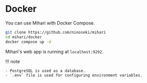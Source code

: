 # Docker

You can use Mihari with Docker Compose.

```bash
git clone https://github.com/ninoseki/mihari
cd mihari/docker
docker compose up -d
```

Mihari's web app is running at `localhost:9292`.

!!! note

    - PostgreSQL is used as a database.
    - `.env` file is used for configuring environment variables.
